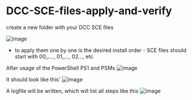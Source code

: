 # DCC-SCE-files-apply-and-verify


create a new folder with your DCC SCE files

![image](https://github.com/user-attachments/assets/2a355b2c-37ee-4218-a669-4ad33c90d3ed)

- to apply them one by one is the desired install order - SCE files should start with   00_...., 01_..., 02..., etc

After usage of the PowerShell PS1 and PSMs 
![image](https://github.com/user-attachments/assets/c0f5e949-aa95-46be-a317-020e286dfa7c)

 
It should look like this'
![image](https://github.com/user-attachments/assets/0f0f001b-4403-46b5-9dab-d6a2a73d3450)


A logfile will be written, which will list all steps
like this 
![image](https://github.com/user-attachments/assets/d471a7b4-6b58-4253-9846-d112a52b3d9a)
